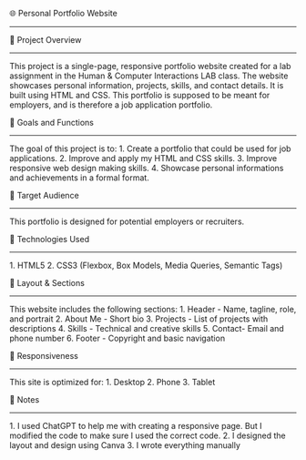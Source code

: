 🌐 Personal Portfolio Website
<hr>

📖 Project Overview
<hr>
This project is a single-page, responsive portfolio website created for a lab assignment in the Human & Computer Interactions LAB class. The website showcases personal information, projects, skills, and contact details. It is built using HTML and CSS. This portfolio is supposed to be meant for employers, and is therefore a job application portfolio.

🎯 Goals and Functions
<hr>
The goal of this project is to:
 1. Create a portfolio that could be used for job applications.
 2. Improve and apply my HTML and CSS skills.
 3. Improve responsive web design making skills.
 4. Showcase personal informations and achievements in a formal format.

👥 Target Audience
<hr>
This portfolio is designed for potential employers or recruiters.

🧱 Technologies Used
<hr>
 1. HTML5
 2. CSS3 (Flexbox, Box Models, Media Queries, Semantic Tags)

📐 Layout & Sections
<hr>
This website includes the following sections:
 1. Header - Name, tagline, role, and portrait
 2. About Me - Short bio
 3. Projects - List of projects with descriptions
 4. Skills - Technical and creative skills
 5. Contact- Email and phone number
 6. Footer - Copyright and basic navigation

📱 Responsiveness
<hr>
This site is optimized for:
 1. Desktop
 2. Phone
 3. Tablet

📄 Notes
<hr>
 1. I used ChatGPT to help me with creating a responsive page. But I modified the code to make sure I used the correct code.
 2. I designed the layout and design using Canva
 3. I wrote everything manually
